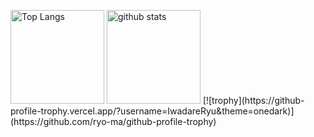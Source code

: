 <p align="left"> 
  <img alt="Top Langs" height="150px" src="https://github-readme-stats.vercel.app/api/top-langs/?username=IwadareRyu&layout=compact&show_icons=true&theme=onedark" />
  <img alt="github stats" height="150px" src="https://github-readme-stats.vercel.app/api?username=IwadareRyu&theme=onedark&show_icons=ture" />
[![trophy](https://github-profile-trophy.vercel.app/?username=IwadareRyu&theme=onedark)](https://github.com/ryo-ma/github-profile-trophy)
</p>
